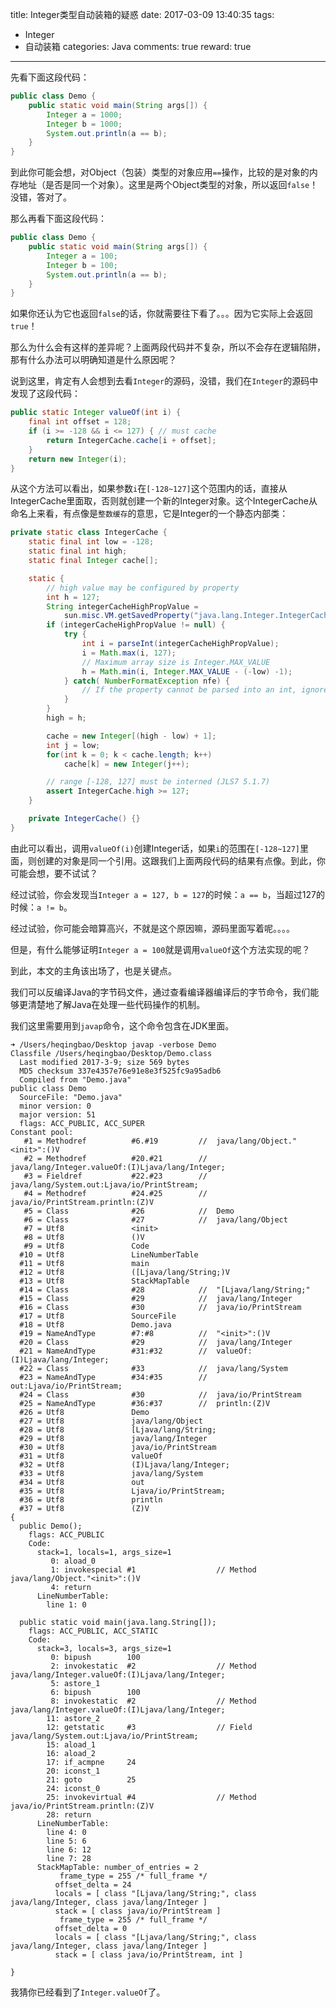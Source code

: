 title: Integer类型自动装箱的疑惑
date: 2017-03-09 13:40:35
tags: 
- Integer
- 自动装箱
categories: Java
comments: true
reward: true
---

先看下面这段代码：

```java
public class Demo {
    public static void main(String args[]) {
        Integer a = 1000;
        Integer b = 1000;
        System.out.println(a == b);
    }
}
```
到此你可能会想，对Object（包装）类型的对象应用`==`操作，比较的是对象的内存地址（是否是同一个对象）。这里是两个Object类型的对象，所以返回`false`！没错，答对了。

那么再看下面这段代码：

```java
public class Demo {
    public static void main(String args[]) {
        Integer a = 100;
        Integer b = 100;
        System.out.println(a == b);
    }
}
```

如果你还认为它也返回`false`的话，你就需要往下看了。。。因为它实际上会返回`true`！

那么为什么会有这样的差异呢？上面两段代码并不复杂，所以不会存在逻辑陷阱，那有什么办法可以明确知道是什么原因呢？

说到这里，肯定有人会想到去看`Integer`的源码，没错，我们在`Integer`的源码中发现了这段代码：

```java
public static Integer valueOf(int i) {
	final int offset = 128;
	if (i >= -128 && i <= 127) { // must cache
		return IntegerCache.cache[i + offset];
	}
	return new Integer(i);
}
```

从这个方法可以看出，如果参数`i`在`[-128~127]`这个范围内的话，直接从IntegerCache里面取，否则就创建一个新的Integer对象。这个IntegerCache从命名上来看，有点像是`整数缓存`的意思，它是Integer的一个静态内部类：

```java
private static class IntegerCache {
    static final int low = -128;
    static final int high;
    static final Integer cache[];

    static {
        // high value may be configured by property
        int h = 127;
        String integerCacheHighPropValue =
            sun.misc.VM.getSavedProperty("java.lang.Integer.IntegerCache.high");
        if (integerCacheHighPropValue != null) {
            try {
                int i = parseInt(integerCacheHighPropValue);
                i = Math.max(i, 127);
                // Maximum array size is Integer.MAX_VALUE
                h = Math.min(i, Integer.MAX_VALUE - (-low) -1);
            } catch( NumberFormatException nfe) {
                // If the property cannot be parsed into an int, ignore it.
            }
        }
        high = h;

        cache = new Integer[(high - low) + 1];
        int j = low;
        for(int k = 0; k < cache.length; k++)
            cache[k] = new Integer(j++);

        // range [-128, 127] must be interned (JLS7 5.1.7)
        assert IntegerCache.high >= 127;
    }

    private IntegerCache() {}
}
```

由此可以看出，调用`valueOf(i)`创建Integer话，如果`i`的范围在`[-128~127]`里面，则创建的对象是同一个引用。这跟我们上面两段代码的结果有点像。到此，你可能会想，要不试试？

经过试验，你会发现当`Integer a = 127, b = 127`的时候：`a == b`，当超过127的时候：`a != b`。

经过试验，你可能会暗算高兴，不就是这个原因嘛，源码里面写着呢。。。。

但是，有什么能够证明`Integer a = 100`就是调用`valueOf`这个方法实现的呢？

到此，本文的主角该出场了，也是关键点。

我们可以反编译Java的字节码文件，通过查看编译器编译后的字节命令，我们能够更清楚地了解Java在处理一些代码操作的机制。

我们这里需要用到`javap`命令，这个命令包含在JDK里面。

```
➜ /Users/heqingbao/Desktop javap -verbose Demo
Classfile /Users/heqingbao/Desktop/Demo.class
  Last modified 2017-3-9; size 569 bytes
  MD5 checksum 337e4357e76e91e8e3f525fc9a95adb6
  Compiled from "Demo.java"
public class Demo
  SourceFile: "Demo.java"
  minor version: 0
  major version: 51
  flags: ACC_PUBLIC, ACC_SUPER
Constant pool:
   #1 = Methodref          #6.#19         //  java/lang/Object."<init>":()V
   #2 = Methodref          #20.#21        //  java/lang/Integer.valueOf:(I)Ljava/lang/Integer;
   #3 = Fieldref           #22.#23        //  java/lang/System.out:Ljava/io/PrintStream;
   #4 = Methodref          #24.#25        //  java/io/PrintStream.println:(Z)V
   #5 = Class              #26            //  Demo
   #6 = Class              #27            //  java/lang/Object
   #7 = Utf8               <init>
   #8 = Utf8               ()V
   #9 = Utf8               Code
  #10 = Utf8               LineNumberTable
  #11 = Utf8               main
  #12 = Utf8               ([Ljava/lang/String;)V
  #13 = Utf8               StackMapTable
  #14 = Class              #28            //  "[Ljava/lang/String;"
  #15 = Class              #29            //  java/lang/Integer
  #16 = Class              #30            //  java/io/PrintStream
  #17 = Utf8               SourceFile
  #18 = Utf8               Demo.java
  #19 = NameAndType        #7:#8          //  "<init>":()V
  #20 = Class              #29            //  java/lang/Integer
  #21 = NameAndType        #31:#32        //  valueOf:(I)Ljava/lang/Integer;
  #22 = Class              #33            //  java/lang/System
  #23 = NameAndType        #34:#35        //  out:Ljava/io/PrintStream;
  #24 = Class              #30            //  java/io/PrintStream
  #25 = NameAndType        #36:#37        //  println:(Z)V
  #26 = Utf8               Demo
  #27 = Utf8               java/lang/Object
  #28 = Utf8               [Ljava/lang/String;
  #29 = Utf8               java/lang/Integer
  #30 = Utf8               java/io/PrintStream
  #31 = Utf8               valueOf
  #32 = Utf8               (I)Ljava/lang/Integer;
  #33 = Utf8               java/lang/System
  #34 = Utf8               out
  #35 = Utf8               Ljava/io/PrintStream;
  #36 = Utf8               println
  #37 = Utf8               (Z)V
{
  public Demo();
    flags: ACC_PUBLIC
    Code:
      stack=1, locals=1, args_size=1
         0: aload_0
         1: invokespecial #1                  // Method java/lang/Object."<init>":()V
         4: return
      LineNumberTable:
        line 1: 0

  public static void main(java.lang.String[]);
    flags: ACC_PUBLIC, ACC_STATIC
    Code:
      stack=3, locals=3, args_size=1
         0: bipush        100
         2: invokestatic  #2                  // Method java/lang/Integer.valueOf:(I)Ljava/lang/Integer;
         5: astore_1
         6: bipush        100
         8: invokestatic  #2                  // Method java/lang/Integer.valueOf:(I)Ljava/lang/Integer;
        11: astore_2
        12: getstatic     #3                  // Field java/lang/System.out:Ljava/io/PrintStream;
        15: aload_1
        16: aload_2
        17: if_acmpne     24
        20: iconst_1
        21: goto          25
        24: iconst_0
        25: invokevirtual #4                  // Method java/io/PrintStream.println:(Z)V
        28: return
      LineNumberTable:
        line 4: 0
        line 5: 6
        line 6: 12
        line 7: 28
      StackMapTable: number_of_entries = 2
           frame_type = 255 /* full_frame */
          offset_delta = 24
          locals = [ class "[Ljava/lang/String;", class java/lang/Integer, class java/lang/Integer ]
          stack = [ class java/io/PrintStream ]
           frame_type = 255 /* full_frame */
          offset_delta = 0
          locals = [ class "[Ljava/lang/String;", class java/lang/Integer, class java/lang/Integer ]
          stack = [ class java/io/PrintStream, int ]

}
```

我猜你已经看到了`Integer.valueOf`了。